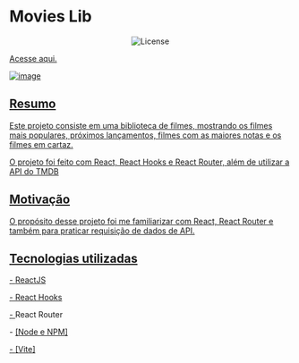 <h1>Movies Lib</h1>

<p align="center">
  <img alt="License" src="https://img.shields.io/static/v1?label=license&message=MIT&color=49AA26&labelColor=000000">
</p>

<p><a href='https://movies-lib-blond.vercel.app/'>Acesse aqui.</p>

![image](https://user-images.githubusercontent.com/106755788/205447679-9ccb0440-afc5-46b3-bfa2-b32e8651e17e.png)


<h2>Resumo</h2>
<p>Este projeto consiste em uma biblioteca de filmes, mostrando os filmes mais populares, próximos lançamentos, filmes com as maiores notas e os filmes em cartaz.</p>
<p>O projeto foi feito com React, React Hooks e React Router, além de utilizar a API do TMDB</p>

<h2>Motivação</h2>
<p>O propósito desse projeto foi me familiarizar com React, React Router e também para praticar requisição de dados de API.</p>

<h2>Tecnologias utilizadas</h2>
<p>- <a href='https://pt-br.reactjs.org/'>ReactJS</p>
<p>- React Hooks</p>
<p>- <a hreh='https://reactrouter.com/en/main'>React Router</p>
<p>- <a href='https://nodejs.org/'>[Node e NPM]<p>
<p>- <a href='https://vitejs.dev/'>[Vite]</p>

